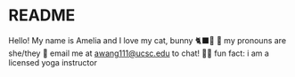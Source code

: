 # README

Hello! My name is Amelia and I love my cat, bunny 🐈‍⬛🐰
🫶 my pronouns are she/they
📧 email me at awang111@ucsc.edu to chat!
🧘‍♀️ fun fact: i am a licensed yoga instructor 
